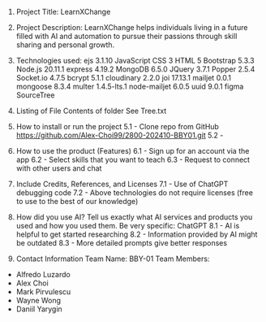 1. Project Title: LearnXChange

2. Project Description: LearnXChange helps individuals living in a future filled with AI and automation to pursue their passions through skill sharing and personal growth.

3. Technologies used:
ejs 3.1.10
JavaScript 
CSS 3
HTML 5
Bootstrap 5.3.3
Node.js 20.11.1
express 4.19.2
MongoDB 6.5.0
JQuery 3.7.1
Popper 2.5.4
Socket.io 4.7.5
bcrypt 5.1.1
cloudinary 2.2.0
joi 17.13.1
mailjet 0.0.1
mongoose 8.3.4
multer 1.4.5-lts.1
node-mailjet 6.0.5
uuid 9.0.1
figma
SourceTree

4. Listing of File Contents of folder
See Tree.txt

5. How to install or run the project
5.1 - Clone repo from GitHub https://github.com/Alex-Choi99/2800-202410-BBY01.git
5.2 - 

6. How to use the product (Features)
6.1 - Sign up for an account via the app
6.2 - Select skills that you want to teach
6.3 - Request to connect with other users and chat

7. Include Credits, References, and Licenses
7.1 - Use of ChatGPT debugging code
7.2 - Above technologies do not require licenses (free to use to the best of our knowledge) 

8. How did you use AI? Tell us exactly what AI services and products you used and how you used them. Be very specific:
ChatGPT
8.1 - AI is helpful to get started researching
8.2 - Information provided by AI might be outdated
8.3 - More detailed prompts give better responses

9. Contact Information
Team Name: BBY-01
Team Members: 
- Alfredo Luzardo
- Alex Choi
- Mark Pirvulescu
- Wayne Wong
- Daniil Yarygin

